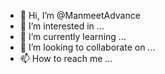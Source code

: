 - 👋 Hi, I’m @ManmeetAdvance
- 👀 I’m interested in ...
- 🌱 I’m currently learning ...
- 💞️ I’m looking to collaborate on ...
- 📫 How to reach me ...

<!---
ManmeetAdvance/ManmeetAdvance is a ✨ special ✨ repository because its `README.md` (this file) appears on your GitHub profile.
You can click the Preview link to take a look at your changes.
--->
